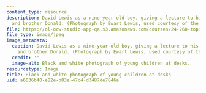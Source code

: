 ```yaml
---
content_type: resource
description: David Lewis as a nine-year-old boy, giving a lecture to his sister Ellen
  and brother Donald. (Photograph by Ewart Lewis, used courtesy of the Lewis family.)
file: https://ol-ocw-studio-app-qa.s3.amazonaws.com/courses/24-260-topics-in-philosophy-david-lewis-spring-2008/a6036b40e82eb83e47c4d3487de7846a_24-260s08-th.jpg
file_type: image/jpeg
image_metadata:
  caption: David Lewis as a nine-year-old boy, giving a lecture to his sister Ellen
    and brother Donald. (Photograph by Ewart Lewis, used courtesy of the Lewis family.)
  credit: ''
  image-alt: Black and white photograph of young children at desks.
resourcetype: Image
title: Black and white photograph of young children at desks
uid: a6036b40-e82e-b83e-47c4-d3487de7846a
---
```

